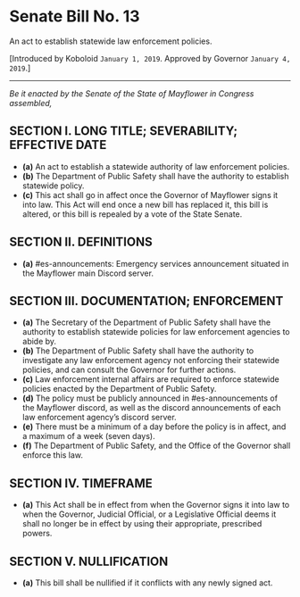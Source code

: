 # Senate Bill No. 13

An act to establish statewide law enforcement policies.

[Introduced by Koboloid `January 1, 2019`. Approved by Governor `January 4, 2019`.]

---

*Be it enacted by the Senate of the State of Mayflower in Congress assembled,*

## SECTION I. LONG TITLE; SEVERABILITY; EFFECTIVE DATE

- **(a)** An act to establish a statewide authority of law enforcement policies.
- **(b)** The Department of Public Safety shall have the authority to establish statewide policy.
- **(c)** This act shall go in affect once the Governor of Mayflower signs it into law. This Act will end once a new bill has replaced it, this bill is altered, or this bill is repealed by a vote of the State Senate.

## SECTION II. DEFINITIONS

- **(a)** #es-announcements: Emergency services announcement situated in the Mayflower main Discord server.

## SECTION III. DOCUMENTATION; ENFORCEMENT

- **(a)** The Secretary of the Department of Public Safety shall have the authority to establish statewide policies for law enforcement agencies to abide by.
- **(b)** The Department of Public Safety shall have the authority to investigate any law enforcement agency not enforcing their statewide policies, and can consult the Governor for further actions.
- **(c)** Law enforcement internal affairs are required to enforce statewide policies enacted by the Department of Public Safety.
- **(d)** The policy must be publicly announced in #es-announcements of the Mayflower discord, as well as the discord announcements of each law enforcement agency’s discord server.
- **(e)** There must be a minimum of a day before the policy is in affect, and a maximum of a week (seven days).
- **(f)** The Department of Public Safety, and the Office of the Governor shall enforce this law.

## SECTION IV. TIMEFRAME

- **(a)** This Act shall be in effect from when the Governor signs it into law to when the Governor, Judicial Official, or a Legislative Official deems it shall no longer be in effect by using their appropriate, prescribed powers.

## SECTION V. NULLIFICATION

- **(a)** This bill shall be nullified if it conflicts with any newly signed act.
